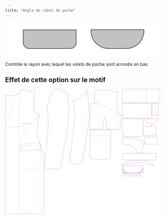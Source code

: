```yaml
---
title: "Angle de rabat de poche"
---
```


![Angle de rabat de poche](pocketflapradius.svg)

Contrôle le rayon avec lequel les volets de poche sont arrondis en bas.

## Effet de cette option sur le motif

![Cette image montre l'effet de cette option en superposant plusieurs variantes qui ont une valeur différente pour cette option](carlton_pocketflapradius_sample.svg "Effet de cette option sur le motif")

